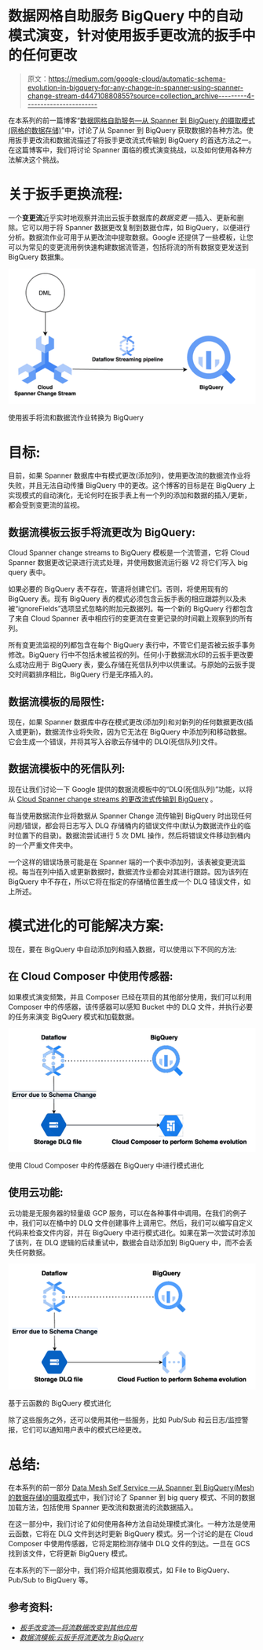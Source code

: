 # 数据网格自助服务 BigQuery 中的自动模式演变，针对使用扳手更改流的扳手中的任何更改

> 原文：<https://medium.com/google-cloud/automatic-schema-evolution-in-bigquery-for-any-change-in-spanner-using-spanner-change-stream-d44710880855?source=collection_archive---------4----------------------->

在本系列的前一篇博客“[数据网格自助服务—从 Spanner 到 BigQuery 的摄取模式(网格的数据存储)](/google-cloud/mesh-self-service-data-ingestion-template-for-moving-data-from-spanner-to-bigquery-data-store-94186c0f13e5)”中，讨论了从 Spanner 到 BigQuery 获取数据的各种方法。使用扳手更改流和数据流描述了将扳手更改流式传输到 BigQuery 的首选方法之一。在这篇博客中，我们将讨论 Spanner 面临的模式演变挑战，以及如何使用各种方法解决这个挑战。

# 关于扳手更换流程:

一个**变更流**近乎实时地观察并流出云扳手数据库的*数据变更* —插入、更新和删除。它可以用于将 Spanner 数据更改复制到数据仓库，如 BigQuery，以便进行分析。数据流作业可用于从更改流中提取数据。Google 还提供了一些模板，让您可以为常见的变更流用例快速构建数据流管道，包括将流的所有数据变更发送到 BigQuery 数据集。

![](img/07f24f846033af95495e34275037bfe2.png)

使用扳手将流和数据流作业转换为 BigQuery

# 目标:

目前，如果 Spanner 数据库中有模式更改(添加列)，使用更改流的数据流作业将失败，并且无法自动传播 BigQuery 中的更改。这个博客的目标是在 BigQuery 上实现模式的自动演化，无论何时在扳手表上有一个列的添加和数据的插入/更新，都会受到变更流的监视。

## 数据流模板云扳手将流更改为 BigQuery:

Cloud Spanner change streams to BigQuery 模板是一个流管道，它将 Cloud Spanner 数据更改记录进行流式处理，并使用数据流运行器 V2 将它们写入 big query 表中。

如果必要的 BigQuery 表不存在，管道将创建它们。否则，将使用现有的 BigQuery 表。现有 BigQuery 表的模式必须包含云扳手表的相应跟踪列以及未被“ignoreFields”选项显式忽略的附加元数据列。每一个新的 BigQuery 行都包含了来自 Cloud Spanner 表中相应行的变更流在变更记录的时间戳上观察到的所有列。

所有变更流监视的列都包含在每个 BigQuery 表行中，不管它们是否被云扳手事务修改。BigQuery 行中不包括未被监视的列。任何小于数据流水印的云扳手更改要么成功应用于 BigQuery 表，要么存储在死信队列中以供重试。与原始的云扳手提交时间戳排序相比，BigQuery 行是无序插入的。

## 数据流模板的局限性:

现在，如果 Spanner 数据库中存在模式更改(添加列)和对新列的任何数据更改(插入或更新)，数据流作业将失败，因为它无法在 BigQuery 中添加列和移动数据。它会生成一个错误，并将其写入谷歌云存储中的 DLQ(死信队列)文件。

## 数据流模板中的死信队列:

现在让我们讨论一下 Google 提供的数据流模板中的“DLQ(死信队列)”功能，以将从 [Cloud Spanner change streams 的更改流式传输到 BigQuery](https://cloud.google.com/dataflow/docs/guides/templates/provided-streaming#cloud-spanner-change-streams-to-bigquery) 。

每当使用数据流作业将数据从 Spanner Change 流传输到 BigQuery 时出现任何问题/错误，都会将日志写入 DLQ 存储桶内的错误文件中(默认为数据流作业的临时位置下的目录)。数据流尝试进行 5 次 DML 操作，然后将错误文件移动到桶内的一个严重文件夹中。

一个这样的错误场景可能是在 Spanner 端的一个表中添加列，该表被变更流监视。每当在列中插入或更新数据时，数据流作业都会对其进行跟踪。因为该列在 BigQuery 中不存在，所以它将在指定的存储桶位置生成一个 DLQ 错误文件，如上所述。

# 模式进化的可能解决方案:

现在，要在 BigQuery 中自动添加列和插入数据，可以使用以下不同的方法:

## **在 Cloud Composer 中使用传感器:**

如果模式演变频繁，并且 Composer 已经在项目的其他部分使用，我们可以利用 Composer 中的传感器，该传感器可以感知 Bucket 中的 DLQ 文件，并执行必要的任务来演变 BigQuery 模式和加载数据。

![](img/a2178603cc5fb2db675fd0b7706fa9b5.png)

使用 Cloud Composer 中的传感器在 BigQuery 中进行模式进化

## **使用云功能:**

云功能是无服务器的轻量级 GCP 服务，可以在各种事件中调用。在我们的例子中，我们可以在桶中的 DLQ 文件创建事件上调用它。然后，我们可以编写自定义代码来检查文件内容，并在 BigQuery 中进行模式进化。如果在第一次尝试时添加了该列，在 DLQ 逻辑的后续重试中，数据会自动添加到 BigQuery 中，而不会丢失任何数据。

![](img/f2262452d8998c7565ddf977a8aba1ce.png)

基于云函数的 BigQuery 模式进化

除了这些服务之外，还可以使用其他一些服务，比如 Pub/Sub 和云日志/监控警报，它们可以通知用户表中的模式已经更改。

# **总结:**

在本系列的前一部分 [Data Mesh Self Service —从 Spanner 到 BigQuery(Mesh 的数据存储)的摄取模式](/google-cloud/mesh-self-service-data-ingestion-template-for-moving-data-from-spanner-to-bigquery-data-store-94186c0f13e5)中，我们讨论了 Spanner 到 big query 模式、不同的数据加载方法，包括使用 Spanner 更改流和数据流的流数据插入。

在这一部分中，我们讨论了如何使用各种方法自动处理模式演化。一种方法是使用云函数，它将在 DLQ 文件到达时更新 BigQuery 模式。另一个讨论的是在 Cloud Composer 中使用传感器，它将定期检测存储中 DLQ 文件的到达。一旦在 GCS 找到该文件，它将更新 BigQuery 模式。

在本系列的下一部分中，我们将介绍其他摄取模式，如 File to BigQuery、Pub/Sub to BigQuery 等。

## 参考资料:

*   [*扳手改变流—将流数据改变到其他应用*](https://cloud.google.com/spanner/docs/change-streams)
*   [*数据流模板:云扳手将流更改为 BigQuery*](https://cloud.google.com/dataflow/docs/guides/templates/provided-streaming#cloud-spanner-change-streams-to-bigquery)